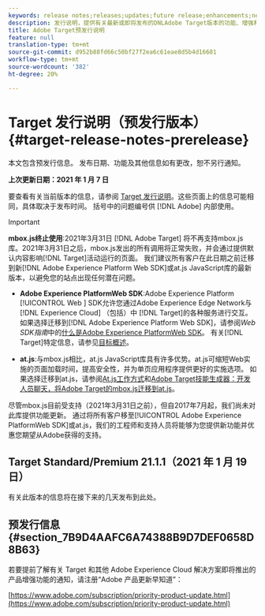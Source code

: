```yaml
---
keywords: release notes;releases;updates;future release;enhancements;new features;fixes;updates;prerelease
description: 发行说明，提供有关最新或即将发布的DNLAdobe Target版本的功能、增强和修复的信息。
title: Adobe Target预发行说明
feature: null
translation-type: tm+mt
source-git-commit: d952b88fd66c50bf27f2ea6c61eae8d5b4d16681
workflow-type: tm+mt
source-wordcount: '382'
ht-degree: 20%

---
```



# Target 发行说明（预发行版本）{#target-release-notes-prerelease}

本文包含预发行信息。 发布日期、功能及其他信息如有更改，恕不另行通知。

**上次更新日期：2021 年 1 月 7 日**

要查看有关当前版本的信息，请参阅 [Target 发行说明](release-notes.md)。这些页面上的信息可能相同，具体取决于发布时间。 括号中的问题编号供 [!DNL Adobe] 内部使用。

>[!IMPORTANT]
>
>**mbox.js终止使用**:2021年3月31日 [!DNL Adobe Target] 将不再支持mbox.js库。2021年3月31日之后，mbox.js发出的所有调用将正常失败，并会通过提供默认内容影响[!DNL Target]活动运行的页面。 我们建议所有客户在此日期之前迁移到新[!DNL Adobe Experience Platform Web SDK]或at.js JavaScript库的最新版本，以避免您的站点出现任何潜在问题。
>
>* **Adobe Experience PlatformWeb SDK**:Adobe Experience Platform [!UICONTROL Web ] SDK允许您通过Adobe Experience Edge Network与 [!DNL Experience Cloud] （包括）中 [!DNL Target]的各种服务进行交互。如果选择迁移到[!DNL Adobe Experience Platform Web SDK]，请参阅&#x200B;*Web SDK指南*&#x200B;中的[什么是Adobe Experience PlatformWeb SDK](https://experienceleague.adobe.com/docs/experience-platform/edge/home.html)。 有关[!DNL Target]特定信息，请参见[目标概述](https://experienceleague.adobe.com/docs/experience-platform/edge/personalization/adobe-target/target-overview.html)。
   >
   >
* **at.js**:与mbox.js相比，at.js JavaScript库具有许多优势。at.js可缩短Web实施的页面加载时间，提高安全性，并为单页应用程序提供更好的实施选项。 如果选择迁移到at.js，请参阅[At.js工作方式](/help/c-implementing-target/c-implementing-target-for-client-side-web/c-how-atjs-works/how-atjs-works.md)和[Adobe Target技能生成器：开发人员聊天，将Adobe Target的mbox.js迁移到at.js](https://seminars.adobeconnect.com/ptdo6mfo6qn6/?proto=true)。
>
>
尽管mbox.js目前受支持（2021年3月31日之前），但自2017年7月起，我们尚未对此库提供功能更新。 通过将所有客户移至[!UICONTROL Adobe Experience PlatformWeb SDK]或at.js，我们的工程师和支持人员将能够为您提供新功能并优惠您期望从Adobe获得的支持。

## Target Standard/Premium 21.1.1（2021 年 1 月 19 日） 

有关此版本的信息将在接下来的几天发布到此处。

## 预发行信息 {#section_7B9D4AAFC6A74388B9D7DEF0658D8B63}

若要提前了解有关 Target 和其他 Adobe Experience Cloud 解决方案即将推出的产品增强功能的通知，请注册“Adobe 产品更新早知道”：

[https://www.adobe.com/subscription/priority-product-update.html](https://www.adobe.com/subscription/priority-product-update.html)
